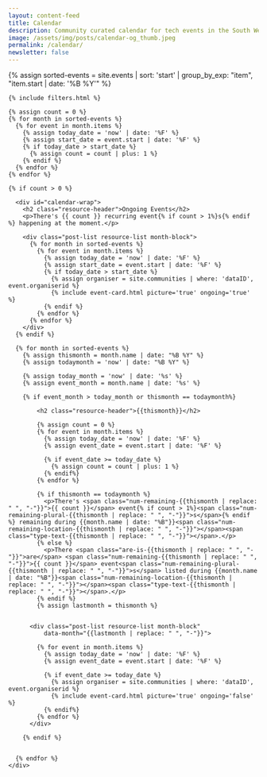 ```yaml
---
layout: content-feed
title: Calendar
description: Community curated calendar for tech events in the South West.
image: /assets/img/posts/calendar-og_thumb.jpeg
permalink: /calendar/
newsletter: false
---
```


<section class="blog blog--resource blog--calendar">
  <div class="container">
    {% assign sorted-events = site.events | sort: 'start' | group_by_exp: "item", "item.start | date: '%B %Y'" %}

    {% include filters.html %}

    {% assign count = 0 %}
    {% for month in sorted-events %}
      {% for event in month.items %}
        {% assign today_date = 'now' | date: '%F' %}
        {% assign start_date = event.start | date: '%F' %}
        {% if today_date > start_date %}
          {% assign count = count | plus: 1 %}
        {% endif %}
      {% endfor %}
    {% endfor %}

    {% if count > 0 %}

      <div id="calendar-wrap">
        <h2 class="resource-header">Ongoing Events</h2>
        <p>There's {{ count }} recurring event{% if count > 1%}s{% endif %} happening at the moment.</p>

        <div class="post-list resource-list month-block">
          {% for month in sorted-events %}
            {% for event in month.items %}
              {% assign today_date = 'now' | date: '%F' %}
              {% assign start_date = event.start | date: '%F' %}
              {% if today_date > start_date %}
                {% assign organiser = site.communities | where: 'dataID', event.organiserid %}
                {% include event-card.html picture='true' ongoing='true' %}
              {% endif %}
            {% endfor %}
          {% endfor %}
        </div>
      {% endif %}

      {% for month in sorted-events %}
        {% assign thismonth = month.name | date: "%B %Y" %}
        {% assign todaymonth = 'now' | date: "%B %Y" %}

        {% assign today_month = 'now' | date: '%s' %}
        {% assign event_month = month.name | date: '%s' %}

        {% if event_month > today_month or thismonth == todaymonth%}

            <h2 class="resource-header">{{thismonth}}</h2>

            {% assign count = 0 %}
            {% for event in month.items %}
              {% assign today_date = 'now' | date: '%F' %}
              {% assign event_date = event.start | date: '%F' %}

              {% if event_date >= today_date %}
                {% assign count = count | plus: 1 %}
              {% endif%}  
            {% endfor %}

            {% if thismonth == todaymonth %}
              <p>There's <span class="num-remaining-{{thismonth | replace: " ", "-"}}">{{ count }}</span> event{% if count > 1%}<span class="num-remaining-plural-{{thismonth | replace: " ", "-"}}">s</span>{% endif %} remaining during {{month.name | date: "%B"}}<span class="num-remaining-location-{{thismonth | replace: " ", "-"}}"></span><span class="type-text-{{thismonth | replace: " ", "-"}}"></span>.</p>
            {% else %}
              <p>There <span class="are-is-{{thismonth | replace: " ", "-"}}">are</span> <span class="num-remaining-{{thismonth | replace: " ", "-"}}">{{ count }}</span> event<span class="num-remaining-plural-{{thismonth | replace: " ", "-"}}">s</span> listed during {{month.name | date: "%B"}}<span class="num-remaining-location-{{thismonth | replace: " ", "-"}}"></span><span class="type-text-{{thismonth | replace: " ", "-"}}"></span>.</p>
            {% endif %}
            {% assign lastmonth = thismonth %}


          <div class="post-list resource-list month-block"
              data-month="{{lastmonth | replace: " ", "-"}}">

            {% for event in month.items %}
              {% assign today_date = 'now' | date: '%F' %}
              {% assign event_date = event.start | date: '%F' %}

              {% if event_date >= today_date %}
                {% assign organiser = site.communities | where: 'dataID', event.organiserid %}
                {% include event-card.html picture='true' ongoing='false' %}
              {% endif%}  
            {% endfor %}
          </div>

        {% endif %}

        
      {% endfor %}
    </div>

  </div>
</section>
